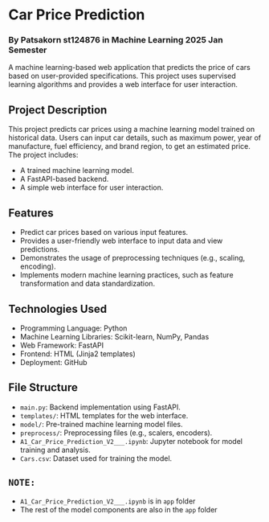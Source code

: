 # Car Price Prediction 
### By Patsakorn st124876 in Machine Learning 2025 Jan Semester
A machine learning-based web application that predicts the price of cars based on user-provided specifications. This project uses supervised learning algorithms and provides a web interface for user interaction.
## Project Description
This project predicts car prices using a machine learning model trained on historical data. Users can input car details, such as maximum power, year of manufacture, fuel efficiency, and brand region, to get an estimated price.
The project includes:
- A trained machine learning model.
- A FastAPI-based backend.
- A simple web interface for user interaction.
## Features
- Predict car prices based on various input features.
- Provides a user-friendly web interface to input data and view predictions.
- Demonstrates the usage of preprocessing techniques (e.g., scaling, encoding).
- lmplements modern machine learning practices, such as feature transformation and data standardization.
## Technologies Used
- Programming Language: Python
- Machine Learning Libraries: Scikit-learn, NumPy, Pandas
- Web Framework: FastAPI
- Frontend: HTML (Jinja2 templates)
- Deployment: GitHub
## File Structure
- `main.py`: Backend implementation using FastAPI.
- `templates/`: HTML templates for the web interface.
- `model/`: Pre-trained machine learning model files.
- `preprocess/`: Preprocessing files (e.g., scalers, encoders).
- `A1_Car_Price_Prediction_V2___.ipynb`: Jupyter notebook for model training and analysis.
- `Cars.csv`: Dataset used for training the model.

## `NOTE:`
- `A1_Car_Price_Prediction_V2___.ipynb` is in `app` folder
- The rest of the model components are also in the `app` folder